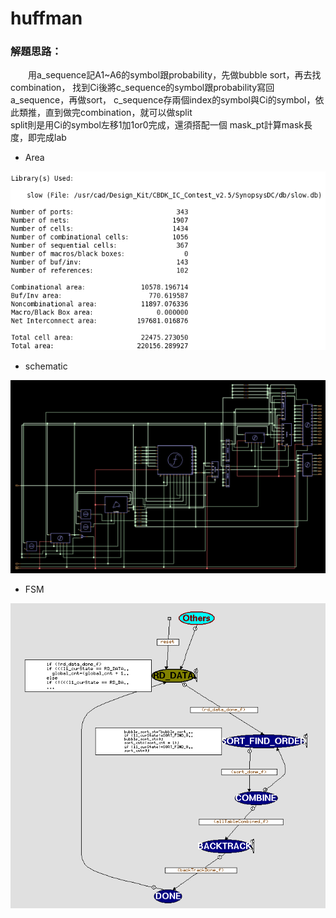 # huffman

### 解題思路：
&emsp;&emsp;用a_sequence記A1~A6的symbol跟probability，先做bubble sort，再去找combination，
找到Ci後將c_sequence的symbol跟probability寫回a_sequence，再做sort，
c_sequence存兩個index的symbol與Ci的symbol，依此類推，直到做完combination，就可以做split <br>
split則是用Ci的symbol左移1加1or0完成，還須搭配一個 mask_pt計算mask長度，即完成lab

- Area

<p align="center">
  <img src="pic/area.png" width="600" heigh ="300"/>
</p>

- schematic

<p align="center">
  <img src="pic/schematic.png" width="600" heigh ="300"/>
</p>

- FSM

<p align="center">
  <img src="pic/FSM.png" width="600" heigh ="300"/>
</p>